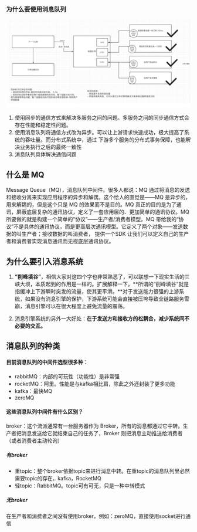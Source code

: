 ### 为什么要使用消息队列

![为什么要使用消息队列](\消息队列\images\为什么要使用消息队列.png)

1. 使用同步的通信方式来解决多服务之间的问题。多服务之间的同步通信方式会存在性能和稳定性问题。
2. 使用消息队列将通信方式改为异步。可以让上游请求快速成功，极大提高了系统的吞吐量。而分布式系统中，通过 下游多个服务的分布式事务保障，也能解决业务执行之后的最终一致性  
3. 消息队列具体解决通信问题

## 什么是 MQ

Message Queue（MQ），消息队列中间件。很多⼈都说：MQ 通过将消息的发送和接收分离来实现应⽤程序的异步和解偶，这个给⼈的直觉是——MQ 是异步的，⽤来解耦的，但是这个只是 MQ 的效果⽽不是⽬的。MQ 真正的⽬的是为了通讯，屏蔽底层复杂的通讯协议，定义了⼀套应⽤层的、更加简单的通讯协议。MQ 所要做的就是构建⼀个简单的“协议”——⽣产者/消费者模型。MQ 带给我的“协议”不是具体的通讯协议，⽽是更⾼层次通讯模型。它定义了两个对象——发送数据的叫⽣产者；接收数据的叫消费者， 提供⼀个SDK 让我们可以定义⾃⼰的⽣产者和消费者实现消息通讯⽽⽆视底层通讯协议。

## 为什么要引入消息系统

1. **”削峰填谷”**，相信大家对这四个字也非常熟悉了，可以联想一下现实生活的三峡大坝，本质起到的作用是一样的。扩展解释一下，**所谓的“削峰填谷”就是指缓冲上下游瞬时突发的流量，使其更平滑。**对于发送能力很强的上游系统，如果没有消息引擎的保护，下游系统可能会直接被压垮导致全链路服务雪崩，消息引擎可以在很大程度上避免流量的震荡。

2. 消息引擎系统的另外一大好处：**在于发送方和接收方的松耦合，减少系统间不必要的交互。**

## 消息队列的种类

#### 目前消息队列的中间件选型很多种：

+ rabbitMQ：内部的可玩性（功能性）是非常强
+ rocketMQ：阿里。性能是与kafka相比肩，除此之外还封装了更多功能
+ kafka：最快MQ
+ zeroMQ

#### 这些消息队列中间件有什么区别？

broker：这个流派通常有⼀台服务器作为 Broker，所有的消息都通过它中转。⽣产者把消息发送给它就结束⾃⼰的任务了，Broker 则把消息主动推送给消费者（或者消费者主动轮询）

##### 有broker

+ 重topic：整个broker依据topic来进行消息中转。在重topic的消息队列里必然需要topic的存在。kafka，RocketMQ
+ 轻topic：RabbitMQ。topic可有可无，只是一种中转模式

##### 无broker

在生产者和消费者之间没有使用broker，例如：zeroMQ，直接使用socket进行通信